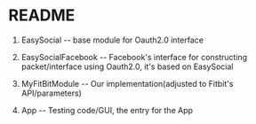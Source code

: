 README
===

1. EasySocial -- base module for Oauth2.0 interface

2. EasySocialFacebook -- Facebook's interface for constructing packet/interface using Oauth2.0, it's based on EasySocial

3. MyFitBitModule -- Our implementation(adjusted to Fitbit's API/parameters)

4. App -- Testing code/GUI, the entry for the App
